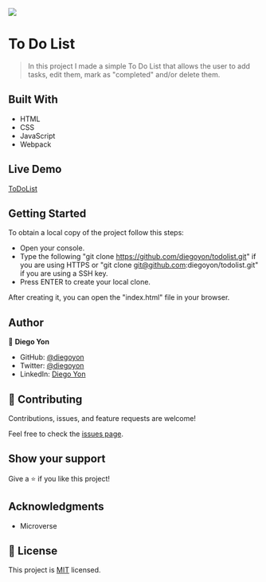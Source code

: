 ![](https://img.shields.io/badge/Microverse-blueviolet)

# To Do List

> In this project I made a simple To Do List that allows the user to add tasks, edit them, mark as "completed" and/or delete them.

## Built With

- HTML
- CSS
- JavaScript
- Webpack

## Live Demo

[ToDoList](https://diegoyon.github.io/todolist/dist)

## Getting Started

To obtain a local copy of the project follow this steps:

- Open your console.
- Type the following "git clone https://github.com/diegoyon/todolist.git" if you are using HTTPS or "git clone git@github.com:diegoyon/todolist.git" if you are using a SSH key.
- Press ENTER to create your local clone.

After creating it, you can open the "index.html" file in your browser.

## Author

👤 **Diego Yon**

- GitHub: [@diegoyon](https://github.com/diegoyon)
- Twitter: [@diegoyon](https://twitter.com/diegoyon)
- LinkedIn: [Diego Yon](https://www.linkedin.com/in/diego-yon-9311aa41/)

## 🤝 Contributing

Contributions, issues, and feature requests are welcome!

Feel free to check the [issues page](../../issues/).

## Show your support

Give a ⭐️ if you like this project!

## Acknowledgments

- Microverse

## 📝 License

This project is [MIT](./MIT.md) licensed.
